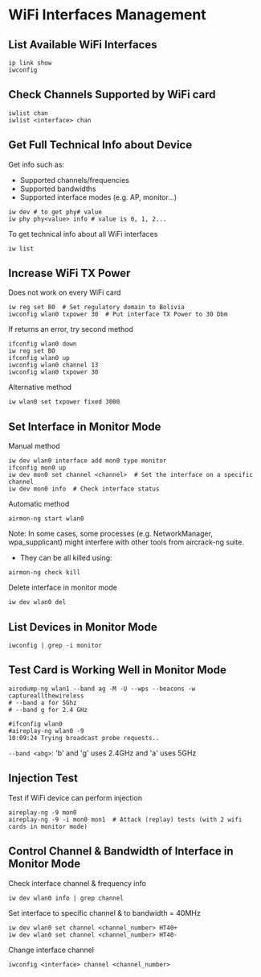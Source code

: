 # WiFi Interfaces Management

## List Available WiFi Interfaces
```
ip link show
iwconfig
```

## Check Channels Supported by WiFi card
```
iwlist chan
iwlist <interface> chan
```

## Get Full Technical Info about Device
Get info such as:
* Supported channels/frequencies
* Supported bandwidths
* Supported interface modes (e.g. AP, monitor...)
```
iw dev # to get phy# value
iw phy phy<value> info # value is 0, 1, 2...
```
To get technical info about all WiFi interfaces
```
iw list
```

## Increase WiFi TX Power
Does not work on every WiFi card
```
iw reg set B0  # Set regulatory domain to Bolivia
iwconfig wlan0 txpower 30  # Put interface TX Power to 30 Dbm
```
If returns an error, try second method
```
ifconfig wlan0 down
iw reg set BO
ifconfig wlan0 up
iwconfig wlan0 channel 13
iwconfig wlan0 txpower 30
```
Alternative method
```
iw wlan0 set txpower fixed 3000
```

## Set Interface in Monitor Mode
Manual method
```
iw dev wlan0 interface add mon0 type monitor
ifconfig mon0 up
iw dev mon0 set channel <channel>  # Set the interface on a specific channel
iw dev mon0 info  # Check interface status
```
Automatic method
```
airmon-ng start wlan0
```
Note: In some cases, some processes (e.g. NetworkManager, wpa_supplicant) might interfere with other tools from aircrack-ng suite. 
* They can be all killed using:
```
airmon-ng check kill
```
Delete interface in monitor mode
```
iw dev wlan0 del
```

## List Devices in Monitor Mode
```
iwconfig | grep -i monitor
```

## Test Card is Working Well in Monitor Mode
```
airodump-ng wlan1 --band ag -M -U --wps --beacons -w captureallthewireless
# --band a for 5Ghz
# --band g for 2.4 GHz

#ifconfig wlan0
#aireplay-ng wlan0 -9
10:09:24 Trying broadcast probe requests..
```
`--band <abg>`: 'b' and 'g' uses 2.4GHz and 'a' uses 5GHz

## Injection Test
Test if WiFi device can perform injection
```
aireplay-ng -9 mon0
aireplay-ng -9 -i mon0 mon1  # Attack (replay) tests (with 2 wifi cards in monitor mode)
```

## Control Channel & Bandwidth of Interface in Monitor Mode
Check interface channel & frequency info
```
iw dev wlan0 info | grep channel
```
Set interface to specific channel & to bandwidth = 40MHz
```
iw dev wlan0 set channel <channel_number> HT40+
iw dev wlan0 set channel <channel_number> HT40-
```
Change interface channel
```
iwconfig <interface> channel <channel_number>
```
